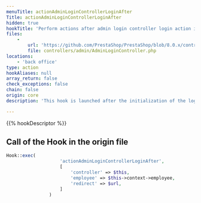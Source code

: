 ```yaml
---
menuTitle: actionAdminLoginControllerLoginAfter
Title: actionAdminLoginControllerLoginAfter
hidden: true
hookTitle: 'Perform actions after admin login controller login action initialization'
files:
    -
        url: 'https://github.com/PrestaShop/PrestaShop/blob/8.0.x/controllers/admin/AdminLoginController.php'
        file: controllers/admin/AdminLoginController.php
locations:
    - 'back office'
type: action
hookAliases: null
array_return: false
check_exceptions: false
chain: false
origin: core
description: 'This hook is launched after the initialization of the login action in login controller'

---
```


{{% hookDescriptor %}}

## Call of the Hook in the origin file

```php
Hook::exec(
                    'actionAdminLoginControllerLoginAfter',
                    [
                        'controller' => $this,
                        'employee' => $this->context->employee,
                        'redirect' => $url,
                    ]
                )
```
